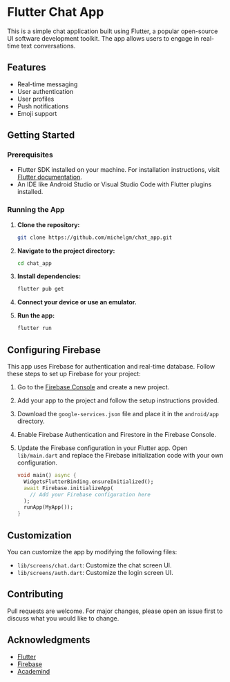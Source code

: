 # Flutter Chat App

This is a simple chat application built using Flutter, a popular open-source UI software development toolkit. The app allows users to engage in real-time text conversations.

## Features

- Real-time messaging
- User authentication
- User profiles
- Push notifications
- Emoji support

## Getting Started

### Prerequisites

- Flutter SDK installed on your machine. For installation instructions, visit [Flutter documentation](https://flutter.dev/docs/get-started/install).
- An IDE like Android Studio or Visual Studio Code with Flutter plugins installed.

### Running the App

1. **Clone the repository:**

    ```bash
    git clone https://github.com/michelgm/chat_app.git
    ```

2. **Navigate to the project directory:**

    ```bash
    cd chat_app
    ```

3. **Install dependencies:**

    ```bash
    flutter pub get
    ```

4. **Connect your device or use an emulator.**

5. **Run the app:**

    ```bash
    flutter run
    ```

## Configuring Firebase

This app uses Firebase for authentication and real-time database. Follow these steps to set up Firebase for your project:

1. Go to the [Firebase Console](https://console.firebase.google.com/) and create a new project.

2. Add your app to the project and follow the setup instructions provided.

3. Download the `google-services.json` file and place it in the `android/app` directory.

4. Enable Firebase Authentication and Firestore in the Firebase Console.

5. Update the Firebase configuration in your Flutter app. Open `lib/main.dart` and replace the Firebase initialization code with your own configuration.

    ```dart
    void main() async {
      WidgetsFlutterBinding.ensureInitialized();
      await Firebase.initializeApp(
        // Add your Firebase configuration here
      );
      runApp(MyApp());
    }
    ```

## Customization

You can customize the app by modifying the following files:

- `lib/screens/chat.dart`: Customize the chat screen UI.
- `lib/screens/auth.dart`: Customize the login screen UI.

## Contributing

Pull requests are welcome. For major changes, please open an issue first to discuss what you would like to change.


## Acknowledgments

- [Flutter](https://flutter.dev/)
- [Firebase](https://firebase.google.com/)
- [Academind](https://academind.com/)

